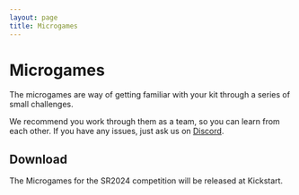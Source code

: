```yaml
---
layout: page
title: Microgames
---
```


# Microgames

The microgames are way of getting familiar with your kit through a series of small challenges.


We recommend you work through them as a team, so you can learn from each other. If you have any issues, just ask us on [Discord](/docs/tutorals/discord).


## Download

The Microgames for the SR2024 competition will be released at Kickstart.

